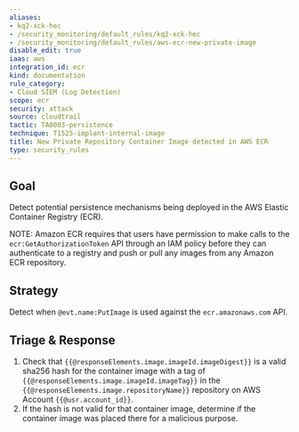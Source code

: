 ```yaml
---
aliases:
- kq2-xck-hec
- /security_monitoring/default_rules/kq2-xck-hec
- /security_monitoring/default_rules/aws-ecr-new-private-image
disable_edit: true
iaas: aws
integration_id: ecr
kind: documentation
rule_category:
- Cloud SIEM (Log Detection)
scope: ecr
security: attack
source: cloudtrail
tactic: TA0003-persistence
technique: T1525-implant-internal-image
title: New Private Repository Container Image detected in AWS ECR
type: security_rules
---
```


## Goal
Detect potential persistence mechanisms being deployed in the AWS Elastic Container Registry (ECR).

NOTE: Amazon ECR requires that users have permission to make calls to the `ecr:GetAuthorizationToken` API through an IAM policy before they can authenticate to a registry and push or pull any images from any Amazon ECR repository.

## Strategy
Detect when `@evt.name:PutImage` is used against the `ecr.amazonaws.com` API. 

## Triage & Response
1. Check that `{{@responseElements.image.imageId.imageDigest}}` is a valid sha256 hash for the container image with a tag of `{{@responseElements.image.imageId.imageTag}}` in the `{{@responseElements.image.repositoryName}}` repository on AWS Account `{{@usr.account_id}}`.
2. If the hash is not valid for that container image, determine if the container image was placed there for a malicious purpose.

